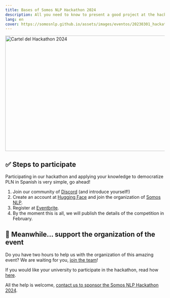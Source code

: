 ```yaml
---
title: Bases of Somos NLP Hackathon 2024
description: All you need to know to present a good project at the hackathon
lang: en
cover: https://somosnlp.github.io/assets/images/eventos/20230301_hackathon_wip.png
---
```


<div class="flex justify-center">
<a href="https://hackathonsomosnlp2024.eventbrite.com/?aff=w" target="_blank">
    <img src="https://somosnlp.github.io/assets/images/eventos/20230301_hackathon_wip.png"
        width="650" height="365" alt="Cartel del Hackathon 2024" />
</a>
</div>


## ✅ Steps to participate

Participating in our hackathon and applying your knowledge to democratize PLN in Spanish is very simple, go ahead!

1. Join our community of [Discord](https://discord.com/invite/my8w7JUxZR) (and introduce yourself!)
2. Create an account at [Hugging Face](https://huggingface.co/join) and join the organization of [Somos NLP](https://huggingface.co/organizations/somosnlp/share/qgytUhPKvxVxsbZWTzVUAUSUnZmVXNPmjc).
3. Register at [Eventbrite](https://hackathonsomosnlp2024.eventbrite.com/?aff=w).
4. By the moment this is all, we will publish the details of the competition in February.


## 🙌 Meanwhile... support the organization of the event

Do you have two hours to help us with the organization of this amazing event? We are waiting for you, [join the team](https://forms.gle/radg18NMLRZMPu38A)!

If you would like your university to participate in the hackathon, read how [here](https://somosnlp.org/hackathon/universidades).

All the help is welcome, [contact us to sponsor the Somos NLP Hackathon 2024](https://forms.gle/sEkxstwbJSRYpgDa8).
